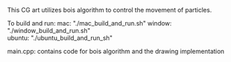 This CG art utilizes bois algorithm to control the movement of particles.

To build and run:
mac: "./mac_build_and_run.sh"
window: "./window_build_and_run.sh"      
ubuntu: "./ubuntu_build_and_run_sh"

main.cpp: contains code for bois algorithm and the drawing implementation
